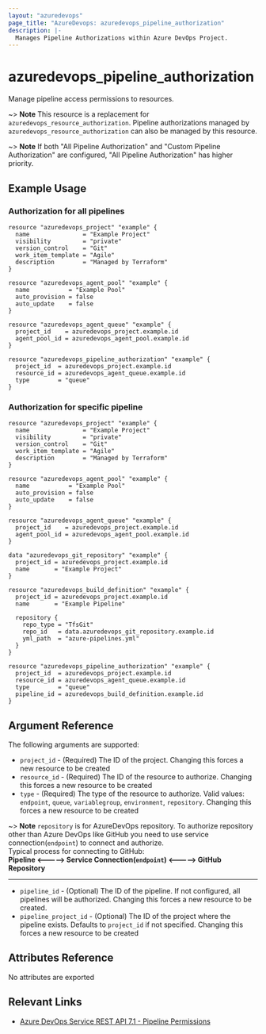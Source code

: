 ```yaml
---
layout: "azuredevops"
page_title: "AzureDevops: azuredevops_pipeline_authorization"
description: |-
  Manages Pipeline Authorizations within Azure DevOps Project.
---
```


# azuredevops_pipeline_authorization

Manage pipeline access permissions to resources.

~> **Note** This resource is a replacement for `azuredevops_resource_authorization`.  Pipeline authorizations managed by `azuredevops_resource_authorization` can also be managed by this resource.

~> **Note** If both "All Pipeline Authorization" and "Custom Pipeline Authorization" are configured, "All Pipeline Authorization" has higher priority.


## Example Usage

### Authorization for all pipelines

```hcl
resource "azuredevops_project" "example" {
  name               = "Example Project"
  visibility         = "private"
  version_control    = "Git"
  work_item_template = "Agile"
  description        = "Managed by Terraform"
}

resource "azuredevops_agent_pool" "example" {
  name           = "Example Pool"
  auto_provision = false
  auto_update    = false
}

resource "azuredevops_agent_queue" "example" {
  project_id    = azuredevops_project.example.id
  agent_pool_id = azuredevops_agent_pool.example.id
}

resource "azuredevops_pipeline_authorization" "example" {
  project_id  = azuredevops_project.example.id
  resource_id = azuredevops_agent_queue.example.id
  type        = "queue"
}
```

### Authorization for specific pipeline

```hcl
resource "azuredevops_project" "example" {
  name               = "Example Project"
  visibility         = "private"
  version_control    = "Git"
  work_item_template = "Agile"
  description        = "Managed by Terraform"
}

resource "azuredevops_agent_pool" "example" {
  name           = "Example Pool"
  auto_provision = false
  auto_update    = false
}

resource "azuredevops_agent_queue" "example" {
  project_id    = azuredevops_project.example.id
  agent_pool_id = azuredevops_agent_pool.example.id
}

data "azuredevops_git_repository" "example" {
  project_id = azuredevops_project.example.id
  name       = "Example Project"
}

resource "azuredevops_build_definition" "example" {
  project_id = azuredevops_project.example.id
  name       = "Example Pipeline"

  repository {
    repo_type = "TfsGit"
    repo_id   = data.azuredevops_git_repository.example.id
    yml_path  = "azure-pipelines.yml"
  }
}

resource "azuredevops_pipeline_authorization" "example" {
  project_id  = azuredevops_project.example.id
  resource_id = azuredevops_agent_queue.example.id
  type        = "queue"
  pipeline_id = azuredevops_build_definition.example.id
}
```

## Argument Reference

The following arguments are supported:

- `project_id` - (Required) The  ID of the project. Changing this forces a new resource to be created
- `resource_id` - (Required) The ID of the resource to authorize. Changing this forces a new resource to be created
- `type` - (Required) The type of the resource to authorize. Valid values: `endpoint`, `queue`, `variablegroup`, `environment`, `repository`. Changing this forces a new resource to be created

~> **Note** `repository` is for AzureDevOps repository. To authorize repository other than 
    Azure DevOps like GitHub you need to use service connection(`endpoint`)  to connect and authorize.      
    Typical process for connecting to GitHub:    
    **Pipeline  <-----> Service Connection(`endpoint`) <-----> GitHub Repository**

---

- `pipeline_id` - (Optional) The ID of the pipeline. If not configured, all pipelines will be authorized. Changing this forces a new resource to be created.
- `pipeline_project_id` - (Optional) The ID of the project where the pipeline exists. Defaults to `project_id` if not specified. Changing this forces a new resource to be created

## Attributes Reference

No attributes are exported

## Relevant Links

- [Azure DevOps Service REST API 7.1 - Pipeline Permissions](https://learn.microsoft.com/en-us/rest/api/azure/devops/approvalsandchecks/pipeline-permissions?view=azure-devops-rest-7.1)
 